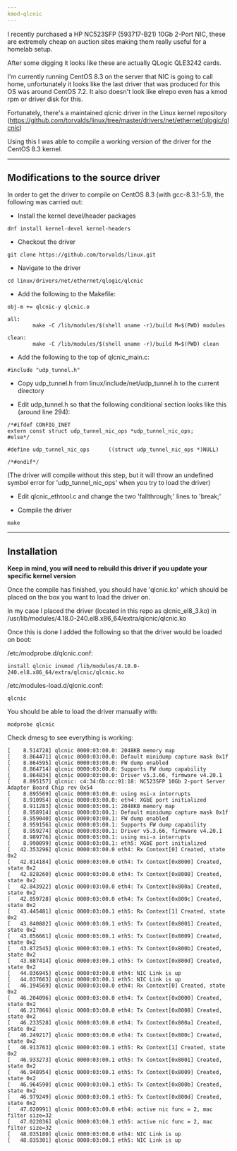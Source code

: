 ```yaml
---
kmod-qlcnic
---
```

I recently purchased a HP NC523SFP (593717-B21) 10Gb 2-Port NIC, these are extremely cheap on auction sites making them really useful for a homelab setup.

After some digging it looks like these are actually QLogic QLE3242 cards.

I'm currently running CentOS 8.3 on the server that NIC is going to call home, unfortunately it looks like the last driver that was produced for this OS was around CentOS 7.2. It also doesn't look like elrepo even has a kmod rpm or driver disk for this.

Fortunately, there's a maintained qlcnic driver in the Linux kernel repository (https://github.com/torvalds/linux/tree/master/drivers/net/ethernet/qlogic/qlcnic)

Using this I was able to compile a working version of the driver for the CentOS 8.3 kernel.

---
Modifications to the source driver
---
In order to get the driver to compile on CentOS 8.3 (with gcc-8.3.1-5.1), the following was carried out:

- Install the kernel devel/header packages
```
dnf install kernel-devel kernel-headers
```

- Checkout the driver
```
git clone https://github.com/torvalds/linux.git
```

- Navigate to the driver 
```
cd linux/drivers/net/ethernet/qlogic/qlcnic
```

- Add the following to the Makefile:
```
obj-m += qlcnic-y qlcnic.o

all:
        make -C /lib/modules/$(shell uname -r)/build M=$(PWD) modules

clean:
        make -C /lib/modules/$(shell uname -r)/build M=$(PWD) clean
```

- Add the following to the top of qlcnic_main.c:
```
#include "udp_tunnel.h"
```

- Copy udp_tunnel.h from linux/include/net/udp_tunnel.h to the current directory

- Edit udp_tunnel.h so that the following conditional section looks like this (around line 294):
```
/*#ifdef CONFIG_INET
extern const struct udp_tunnel_nic_ops *udp_tunnel_nic_ops;
#else*/

#define udp_tunnel_nic_ops      ((struct udp_tunnel_nic_ops *)NULL)

/*#endif*/
```
(The driver will compile without this step, but it will throw an undefined symbol error for 'udp_tunnel_nic_ops' when you try to load the driver)

- Edit qlcnic_ethtool.c and change the two 'fallthrough;' lines to 'break;'

- Compile the driver
```
make
```

---
Installation
---

**Keep in mind, you will need to rebuild this driver if you update your specific kernel version**

Once the compile has finished, you should have 'qlcnic.ko' which should be placed on the box you want to load the driver on.

In my case I placed the driver (located in this repo as qlcnic_el8_3.ko) in /usr/lib/modules/4.18.0-240.el8.x86_64/extra/qlcnic/qlcnic.ko

Once this is done I added the following so that the driver would be loaded on boot:

/etc/modprobe.d/qlcnic.conf:
```
install qlcnic insmod /lib/modules/4.18.0-240.el8.x86_64/extra/qlcnic/qlcnic.ko
```

/etc/modules-load.d/qlcnic.conf:
```
qlcnic
```

You should be able to load the driver manually with:
```
modprobe qlcnic
```

Check dmesg to see everything is working:
```
[    8.514728] qlcnic 0000:03:00.0: 2048KB memory map
[    8.864471] qlcnic 0000:03:00.0: Default minidump capture mask 0x1f
[    8.864595] qlcnic 0000:03:00.0: FW dump enabled
[    8.864714] qlcnic 0000:03:00.0: Supports FW dump capability
[    8.864834] qlcnic 0000:03:00.0: Driver v5.3.66, firmware v4.20.1
[    8.895157] qlcnic: c4:34:6b:cc:91:18: NC523SFP 10Gb 2-port Server Adapter Board Chip rev 0x54
[    8.895569] qlcnic 0000:03:00.0: using msi-x interrupts
[    8.910954] qlcnic 0000:03:00.0: eth4: XGbE port initialized
[    8.911283] qlcnic 0000:03:00.1: 2048KB memory map
[    8.958914] qlcnic 0000:03:00.1: Default minidump capture mask 0x1f
[    8.959040] qlcnic 0000:03:00.1: FW dump enabled
[    8.959156] qlcnic 0000:03:00.1: Supports FW dump capability
[    8.959274] qlcnic 0000:03:00.1: Driver v5.3.66, firmware v4.20.1
[    8.989776] qlcnic 0000:03:00.1: using msi-x interrupts
[    8.990099] qlcnic 0000:03:00.1: eth5: XGbE port initialized
[   42.353296] qlcnic 0000:03:00.0 eth4: Rx Context[0] Created, state 0x2
[   42.814184] qlcnic 0000:03:00.0 eth4: Tx Context[0x8000] Created, state 0x2
[   42.828260] qlcnic 0000:03:00.0 eth4: Tx Context[0x8008] Created, state 0x2
[   42.843922] qlcnic 0000:03:00.0 eth4: Tx Context[0x800a] Created, state 0x2
[   42.859728] qlcnic 0000:03:00.0 eth4: Tx Context[0x800c] Created, state 0x2
[   43.445481] qlcnic 0000:03:00.1 eth5: Rx Context[1] Created, state 0x2
[   43.840882] qlcnic 0000:03:00.1 eth5: Tx Context[0x8001] Created, state 0x2
[   43.856661] qlcnic 0000:03:00.1 eth5: Tx Context[0x8009] Created, state 0x2
[   43.872545] qlcnic 0000:03:00.1 eth5: Tx Context[0x800b] Created, state 0x2
[   43.887414] qlcnic 0000:03:00.1 eth5: Tx Context[0x800d] Created, state 0x2
[   44.036945] qlcnic 0000:03:00.0 eth4: NIC Link is up
[   44.037663] qlcnic 0000:03:00.1 eth5: NIC Link is up
[   46.194569] qlcnic 0000:03:00.0 eth4: Rx Context[0] Created, state 0x2
[   46.204096] qlcnic 0000:03:00.0 eth4: Tx Context[0x8000] Created, state 0x2
[   46.217866] qlcnic 0000:03:00.0 eth4: Tx Context[0x8008] Created, state 0x2
[   46.233528] qlcnic 0000:03:00.0 eth4: Tx Context[0x800a] Created, state 0x2
[   46.249217] qlcnic 0000:03:00.0 eth4: Tx Context[0x800c] Created, state 0x2
[   46.913763] qlcnic 0000:03:00.1 eth5: Rx Context[1] Created, state 0x2
[   46.933273] qlcnic 0000:03:00.1 eth5: Tx Context[0x8001] Created, state 0x2
[   46.948954] qlcnic 0000:03:00.1 eth5: Tx Context[0x8009] Created, state 0x2
[   46.964590] qlcnic 0000:03:00.1 eth5: Tx Context[0x800b] Created, state 0x2
[   46.979249] qlcnic 0000:03:00.1 eth5: Tx Context[0x800d] Created, state 0x2
[   47.020991] qlcnic 0000:03:00.0 eth4: active nic func = 2, mac filter size=32
[   47.022036] qlcnic 0000:03:00.1 eth5: active nic func = 2, mac filter size=32
[   48.035180] qlcnic 0000:03:00.0 eth4: NIC Link is up
[   48.035301] qlcnic 0000:03:00.1 eth5: NIC Link is up
```





